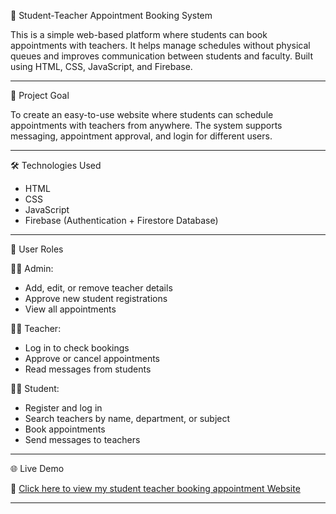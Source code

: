 📘 Student-Teacher Appointment Booking System

This is a simple web-based platform where students can book appointments with teachers. It helps manage schedules without physical queues and improves communication between students and faculty. Built using HTML, CSS, JavaScript, and Firebase.

------------------------------------------------------------

🎯 Project Goal

To create an easy-to-use website where students can schedule appointments with teachers from anywhere. The system supports messaging, appointment approval, and login for different users.

------------------------------------------------------------

🛠️ Technologies Used

- HTML  
- CSS  
- JavaScript  
- Firebase (Authentication + Firestore Database)

------------------------------------------------------------

👥 User Roles

🧑‍💼 Admin:
- Add, edit, or remove teacher details
- Approve new student registrations
- View all appointments

👨‍🏫 Teacher:
- Log in to check bookings
- Approve or cancel appointments
- Read messages from students

👨‍🎓 Student:
- Register and log in
- Search teachers by name, department, or subject
- Book appointments
- Send messages to teachers

---------------------------------------------------------------

🌐 Live Demo

🔗 [Click here to view my student teacher booking appointment Website](https://madinenimadhankumar.github.io/student_teacher_booking_appointment/)

----------------------------------------------------------------
